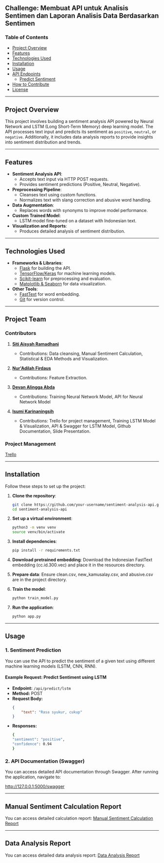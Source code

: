 #   

## Challenge: Membuat API untuk Analisis Sentimen dan Laporan Analisis Data Berdasarkan Sentimen

### Table of Contents
- [Project Overview](#project-overview)
- [Features](#features)
- [Technologies Used](#technologies-used)
- [Installation](#installation)
- [Usage](#usage)
- [API Endpoints](#api-endpoints)
  - [Predict Sentiment](#predict-sentiment)
- [How to Contribute](#how-to-contribute)
- [License](#license)

---

## Project Overview
This project involves building a sentiment analysis API powered by Neural Network and LSTM (Long Short-Term Memory) deep learning model. The API processes text input and predicts its sentiment as `positive`, `neutral`, or `negative`. Additionally, it includes data analysis reports to provide insights into sentiment distribution and trends.

---

## Features
- **Sentiment Analysis API**:
  - Accepts text input via HTTP POST requests.
  - Provides sentiment predictions (Positive, Neutral, Negative).
- **Preprocessing Pipeline**:
  - Cleanses text using custom functions.
  - Normalizes text with slang correction and abusive word handling.
- **Data Augmentation**:
  - Replaces words with synonyms to improve model performance.
- **Custom Trained Model**:
  - LSTM model fine-tuned on a dataset with Indonesian text.
- **Visualization and Reports**:
  - Produces detailed analysis of sentiment distribution.

---

## Technologies Used
- **Frameworks & Libraries**:
  - [Flask](https://flask.palletsprojects.com/) for building the API.
  - [TensorFlow/Keras](https://www.tensorflow.org/) for machine learning models.
  - [Scikit-learn](https://scikit-learn.org/) for preprocessing and evaluation.
  - [Matplotlib & Seaborn](https://seaborn.pydata.org/) for data visualization.
- **Other Tools**:
  - [FastText](https://fasttext.cc/) for word embedding.
  - [Git](https://git-scm.com/) for version control.

---

## Project Team

### Contributors

1. **[Siti Aisyah Ramadhani](https://github.com/siti-aisyah19/platinum/tree/main/platinum)**  
   - Contributions: Data cleansing, Manual Sentiment Calculation, Statistical & EDA Methods and Visualization.

2. **[Nur'Adilah Firdaus](https://github.com/nuradilahf/feature-extraction-revision/tree/main)**  
   - Contributions: Feature Extraction.

3. **[Devan Alingga Abda](https://github.com/Devanaa1999/NeuralNetwork/tree/main)**   
   - Contributions: Training Neural Network Model, API for Neural Network Model

4. **[Isumi Karinaningsih](https://github.com/isumizumi/DSC25-PlatinumChallenge)**    
   - Contributions: Trello for project management, Training LSTM Model & Visualization, API & Swagger for LSTM Model, Github Documentation, Slide Presentation.

### Project Management

[Trello](https://trello.com/b/6o5SKrfP/datascienceplatinum-challenge)

---

## Installation
Follow these steps to set up the project:

1. **Clone the repository**:
   ```bash
   git clone https://github.com/your-username/sentiment-analysis-api.git
   cd sentiment-analysis-api

2. **Set up a virtual environment**:
   ```bash
   python3 -m venv venv
   source venv/bin/activate

3. **Install dependencies**:
   ```bash
   pip install -r requirements.txt

4. **Download pretrained embedding**:
   Download the Indonesian FastText embedding (cc.id.300.vec) and place it in the resources directory.

5. **Prepare data**:
   Ensure clean.csv, new_kamusalay.csv, and abusive.csv are in the project directory.

6. **Train the model**:
   ```bash
   python train_model.py

7. **Run the application**:
   ```bash
   python app.py

---

## Usage

### 1. Sentiment Prediction
You can use the API to predict the sentiment of a given text using different machine learning models (LSTM, CNN, RNN).

#### Example Request: Predict Sentiment using LSTM
- **Endpoint:** `/api/predict/lstm`
- **Method:** POST  
- **Request Body:**
   ```json
   {
       "text": "Rasa syukur, cukup"
   }
- **Responses:**
    ```bash
    {
    "sentiment": "positive",
    "confidence": 0.94
    }

### 2. API Documentation (Swagger)
You can access detailed API documentation through Swagger. After running the application, navigate to:

http://127.0.0.1:5000/swagger

---

## Manual Sentiment Calculation Report
You can access detailed calculation report:
[Manual Sentiment Calculation Report](https://docs.google.com/document/d/1X9n2kYE_QY9cRNHhnWrcg4FS_dxroT5l/edit?usp=sharing&ouid=101498873662196123612&rtpof=true&sd=true)

---

## Data Analysis Report
You can access detailed data analysis report:
[Data Analysis Report](https://colab.research.google.com/drive/1BMqlaSWA8RTgwbVfmQLimmnl7sMcBZff?usp=sharing)